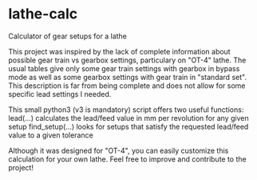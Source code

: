 # lathe-calc
Calculator of gear setups for a lathe

This project was inspired by the lack of complete information about possible gear train vs gearbox settings, particulary on "ОТ-4" lathe. The usual tables give only some gear train settings with gearbox in bypass mode as well as some gearbox settings with gear train in "standard set". This description is far from being complete and does not allow for some specific lead settings I needed.

This small python3 (v3 is mandatory) script offers two useful functions:
lead(...) calculates the lead/feed value in mm per revolution for any given setup
find_setup(...) looks for setups that satisfy the requested lead/feed value to a given tolerance

Although it was designed for "ОТ-4", you can easily customize this calculation for your own lathe.
Feel free to improve and contribute to the project!
